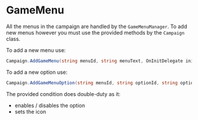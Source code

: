 # GameMenu

All the menus in the campaign are handled by the `GameMenuManager`. To add new menus however you must use the provided methods by the `Campaign` class.

To add a new menu use:
```csharp
Campaign.AddGameMenu(string menuId, string menuText, OnInitDelegate init_lambda)
```

To add a new option use:
```csharp
Campaign.AddGameMenuOption(string menuId, string optionId, string optionText, GameMenuOption.OnConditionDelegate condition, GameMenuOption.OnConsequenceDelegate consequence, bool isLeave = false, int index = -1)
```

The provided condition does double-duty as it:
* enables / disables the option
* sets the icon